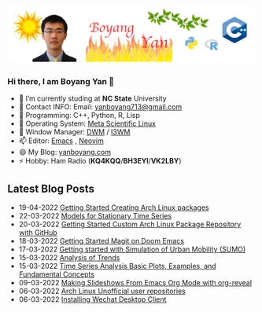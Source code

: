 # [![Header](https://raw.githubusercontent.com/yanboyang713/yanboyang713/main/hearder.png)](https://yanboyang.com/)

### Hi there, I am Boyang Yan 👋

- 🔭 I’m currently studing at **NC State** University
- 🌱 Contact INFO: Email: yanboyang713@gmail.com
- 👯 Programming: C++, Python, R, Lisp
- 🤔 Operating System: [Meta Scientific Linux](https://www.metascientificlinux.com/)
- 💬 Window Manager: [DWM](https://dwm.suckless.org/) / [I3WM](https://i3wm.org/)
- 📫 Editor: [Emacs](https://www.gnu.org/software/emacs/) , [Neovim](https://neovim.io/)
- 😄 My Blog: [yanboyang.com](https://yanboyang.com)
- ⚡ Hobby: Ham Radio (**KQ4KQQ**/**BH3EYI**/**VK2LBY**)

## Latest Blog Posts
<!-- BLOG-POST-LIST:START -->
 - 19-04-2022 [Getting Started Creating Arch Linux packages](https://yanboyang.com/creatingarchlinuxpackages/)
 - 22-03-2022 [Models for Stationary Time Series](https://yanboyang.com/stationarytimeseries/)
 - 20-03-2022 [Getting Started Custom Arch Linux Package Repository with GitHub](https://yanboyang.com/archlinuxpackagerepository/)
 - 18-03-2022 [Getting Started Magit on Doom Emacs](https://yanboyang.com/magit/)
 - 17-03-2022 [Getting started with Simulation of Urban Mobility &lpar;SUMO&rpar;](https://yanboyang.com/gettingwithsumo/)
 - 15-03-2022 [Analysis of Trends](https://yanboyang.com/analysisoftrends/)
 - 15-03-2022 [Time Series Analysis Basic Plots, Examples, and Fundamental Concepts](https://yanboyang.com/timeseriesanalysisweek1/)
 - 09-03-2022 [Making Slideshows From Emacs Org Mode with org-reveal](https://yanboyang.com/revealslides/)
 - 06-03-2022 [Arch Linux Unofficial user repositories](https://yanboyang.com/archlinuxuserrepository/)
 - 06-03-2022 [Installing Wechat Desktop Client](https://yanboyang.com/wechat/)<!-- BLOG-POST-LIST:END -->

